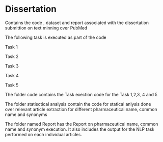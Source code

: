 # Dissertation
Contains the code , dataset and report associated with the dissertation submittion on text minning over PubMed

The following task is executed as part of the code

Task 1

Task 2

Task 3

Task 4

Task 5

The folder code contains the Task exection code for the Task 1,2,3, 4 and 5

The folder statisctical analysis contain the code for statical anlysis done over relevant article extraction for different pharmaceutical name, common name and synonyms

The folder named Report has the Report on pharmaceutical name, common name and synonym execution. It also includes the output for the NLP task performed on each individual articles.
